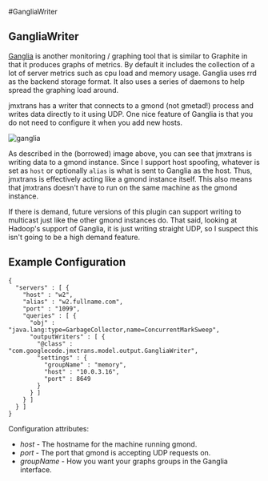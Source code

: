 #GangliaWriter

## GangliaWriter

[Ganglia](http://ganglia.sourceforge.net) is another monitoring / graphing tool that is similar to Graphite in that it produces graphs of metrics. By default it includes the collection of a lot of server metrics such as cpu load and memory usage. Ganglia uses rrd as the backend storage format. It also uses a series of daemons to help spread the graphing load around.

jmxtrans has a writer that connects to a gmond (not gmetad!) process and writes data directly to it using UDP. One nice feature of Ganglia is that you do not need to configure it when you add new hosts.

![ganglia](http://jmxtrans.googlecode.com/svn/wiki/ganglia.png)

As described in the (borrowed) image above, you can see that jmxtrans is writing data to a gmond instance. Since I support host spoofing, whatever is set as ```host``` or optionally ```alias``` is what is sent to Ganglia as the host. Thus, jmxtrans is effectively acting like a gmond instance itself. This also means that jmxtrans doesn't have to run on the same machine as the gmond instance.

If there is demand, future versions of this plugin can support writing to multicast just like the other gmond instances do. That said, looking at Hadoop's support of Ganglia, it is just writing straight UDP, so I suspect this isn't going to be a high demand feature.

## Example Configuration

```
{
  "servers" : [ {
    "host" : "w2",
    "alias" : "w2.fullname.com",
    "port" : "1099",
    "queries" : [ {
      "obj" : "java.lang:type=GarbageCollector,name=ConcurrentMarkSweep",
      "outputWriters" : [ {
        "@class" : "com.googlecode.jmxtrans.model.output.GangliaWriter",
        "settings" : {
          "groupName" : "memory",
          "host" : "10.0.3.16",
          "port" : 8649
        }
      } ]
    } ]
  } ]
}
```

Configuration attributes:

  * *host* - The hostname for the machine running gmond.
  * *port* - The port that gmond is accepting UDP requests on.
  * *groupName* - How you want your graphs groups in the Ganglia interface.